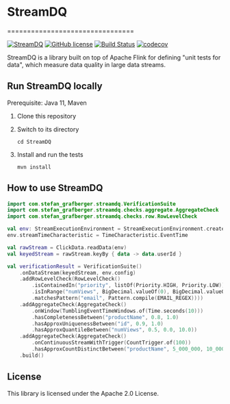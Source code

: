 # StreamDQ
================================

[![StreamDQ](https://img.shields.io/badge/🔎-StreamDQ-green)](https://github.com/stefan-grafberger/StreamDQ)
[![GitHub license](https://img.shields.io/badge/License-Apache%202.0-yellowgreen.svg)](https://github.com/stefan-grafberger/StreamDQ/blob/master/LICENSE)
[![Build Status](https://github.com/stefan-grafberger/mlinspect/actions/workflows/build.yml/badge.svg)](https://github.com/stefan-grafberger/StreamDQ/actions/workflows/build.yml)
[![codecov](https://codecov.io/gh/stefan-grafberger/StreamDQ/branch/main/graph/badge.svg?token=KTMNPBV1ZZ)](https://codecov.io/gh/stefan-grafberger/StreamDQ)

StreamDQ is a library built on top of Apache Flink for defining "unit tests for data", which measure data quality in large data streams. 

## Run StreamDQ locally

Prerequisite: Java 11, Maven

1. Clone this repository
2. Switch to its directory

   `cd StreamDQ` <br>
3. Install and run the tests

   `mvn install` <br>

## How to use StreamDQ
```kotlin 
import com.stefan_grafberger.streamdq.VerificationSuite
import com.stefan_grafberger.streamdq.checks.aggregate.AggregateCheck
import com.stefan_grafberger.streamdq.checks.row.RowLevelCheck

val env: StreamExecutionEnvironment = StreamExecutionEnvironment.createLocalEnvironment(LOCAL_PARALLELISM)
env.streamTimeCharacteristic = TimeCharacteristic.EventTime

val rawStream = ClickData.readData(env)
val keyedStream = rawStream.keyBy { data -> data.userId }

val verificationResult = VerificationSuite()
    .onDataStream(keyedStream, env.config)
    .addRowLevelCheck(RowLevelCheck()
        .isContainedIn("priority", listOf(Priority.HIGH, Priority.LOW))
        .isInRange("numViews", BigDecimal.valueOf(0), BigDecimal.valueOf(1_000_000)
        .matchesPattern("email", Pattern.compile(EMAIL_REGEX))))
    .addAggregateCheck(AggregateCheck()
        .onWindow(TumblingEventTimeWindows.of(Time.seconds(10)))
        .hasCompletenessBetween("productName", 0.8, 1.0)
        .hasApproxUniquenessBetween("id", 0.9, 1.0)
        .hasApproxQuantileBetween("numViews", 0.5, 0.0, 10.0))
    .addAggregateCheck(AggregateCheck()
        .onContinuousStreamWithTrigger(CountTrigger.of(100))
        .hasApproxCountDistinctBetween("productName", 5_000_000, 10_000_000))
    .build()                
```


## License
This library is licensed under the Apache 2.0 License.
